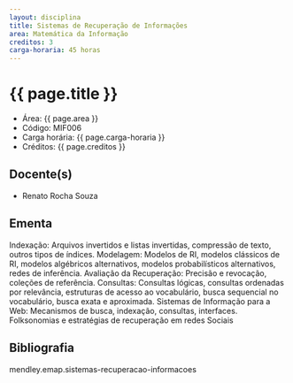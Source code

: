 ```yaml
---
layout: disciplina
title: Sistemas de Recuperação de Informações
area: Matemática da Informação
creditos: 3
carga-horaria: 45 horas
---
```


# {{ page.title }}

- Área: {{ page.area }}
- Código: MIF006
- Carga horária: {{ page.carga-horaria }}
- Créditos: {{ page.creditos }}

## Docente(s) 

- Renato Rocha Souza


## Ementa

Indexação: Arquivos invertidos e listas invertidas, compressão de
texto, outros tipos de índices. Modelagem: Modelos de RI, modelos
clássicos de RI, modelos algébricos alternativos, modelos
probabilísticos alternativos, redes de inferência. Avaliação da
Recuperação: Precisão e revocação, coleções de referência. Consultas:
Consultas lógicas, consultas ordenadas por relevância, estruturas de
acesso ao vocabulário, busca sequencial no vocabulário, busca exata e
aproximada.  Sistemas de Informação para a Web: Mecanismos de busca,
indexação, consultas, interfaces. Folksonomias e estratégias de
recuperação em redes Sociais

## Bibliografia

mendley.emap.sistemas-recuperacao-informacoes

